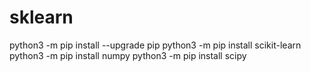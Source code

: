 # sklearn

python3 -m pip install --upgrade pip
python3 -m pip install scikit-learn
python3 -m pip install numpy
python3 -m pip install scipy
